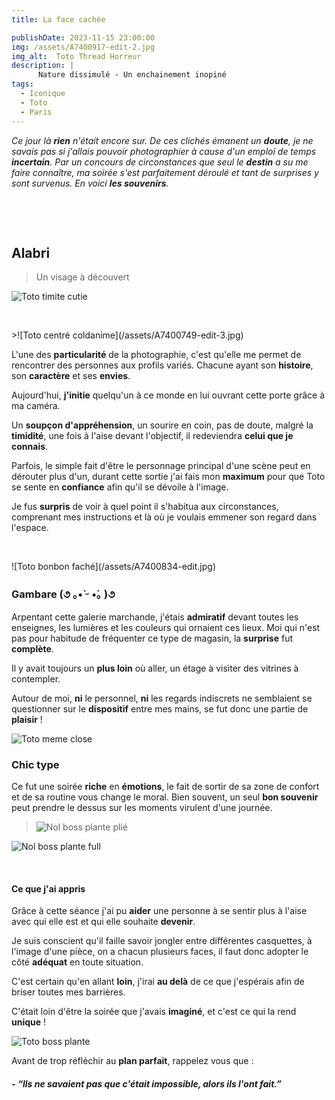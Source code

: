 ```yaml
---
title: La face cachée

publishDate: 2023-11-15 23:00:00
img: /assets/A7400917-edit-2.jpg
img_alt:  Toto Thread Horreur
description: |
      Nature dissimulé - Un enchainement inopiné  
tags:
  - Iconique
  - Toto
  - Paris
---
```


*Ce jour là **rien** n'était encore sur.
De ces clichés émanent un **doute**, je ne savais pas si j'allais pouvoir photographier à cause d'un emploi de temps **incertain**.
Par un concours de circonstances que seul le **destin** a su me faire connaître, ma soirée s'est parfaitement déroulé et tant de surprises y sont survenus. En voici **les souvenirs**.*

<p>&nbsp;</p>
<p>&nbsp;</p>

## Alabri
>Un visage à découvert

![Toto timite cutie](/assets/A7400753-edit.jpg)
<p>&nbsp;</p>
>![Toto centré coldanime](/assets/A7400749-edit-3.jpg)

L'une des **particularité** de la photographie, c'est qu'elle me permet de rencontrer des personnes aux profils variés. Chacune ayant son **histoire**, son **caractère** et ses **envies**.

Aujourd'hui, **j'initie** quelqu'un à ce monde en lui ouvrant cette porte grâce à ma caméra. 

Un **soupçon d'appréhension**, un sourire en coin, pas de doute, malgré la **timidité**, une fois à l'aise devant l'objectif, il redeviendra **celui que je connais**.

Parfois, le simple fait d'être le personnage principal d'une scène peut en dérouter plus d'un, durant cette sortie j'ai fais mon **maximum** pour que Toto se sente en **confiance** afin qu'il se dévoile à l'image.


Je fus **surpris** de voir à quel point il s'habitua aux circonstances, comprenant mes instructions et là où je voulais emmener son regard dans l'espace.

<p>&nbsp;</p>
![Toto bonbon faché](/assets/A7400834-edit.jpg)

### Gambare (૭ ｡•̀ ᵕ •́｡ )૭

Arpentant  cette galerie marchande, j'étais **admiratif** devant toutes les enseignes, les lumières et les couleurs qui ornaient ces lieux. Moi qui n'est pas pour habitude de fréquenter ce type de magasin, la **surprise** fut **complète**. 

Il y avait toujours un **plus loin** où aller, un étage à visiter des vitrines à contempler. 

Autour de moi, **ni** le personnel, **ni** les regards indiscrets ne semblaient se questionner sur le **dispositif** entre mes mains, se fut donc une partie de **plaisir** !

![Toto meme close ](/assets/A7400816-edit.jpg)


### Chic type
Ce fut une soirée **riche** en **émotions**, le fait de sortir de sa zone de confort et  de sa routine vous change le moral. Bien souvent, un seul **bon souvenir** peut prendre le dessus sur les moments virulent d'une journée.

>![Nol boss plante plié](/assets/A7401028-edit.jpg)
>
![Nol boss plante full](/assets/A7401060-edit.jpg)
<p>&nbsp;</p>

#### Ce que j'ai appris

Grâce à cette séance j'ai pu **aider** une personne à se sentir plus à l'aise avec qui elle est et qui elle souhaite **devenir**.

Je suis conscient qu'il faille savoir jongler entre différentes casquettes, à l'image d'une pièce, on a chacun plusieurs faces, il faut donc adopter le côté **adéquat** en toute situation.

C'est certain qu'en allant **loin**, j'irai **au delà** de ce que j'espérais afin de briser toutes mes barrières.

C'était loin d'être la soirée que j'avais **imaginé**, et c'est ce qui la rend **unique** !


![Toto boss plante](/assets/A7400950-edit.jpg)


Avant de trop réfléchir au **plan parfait**, rappelez vous que : 

##### - *“lls ne savaient pas que c'était impossible, alors ils l'ont fait.”*

